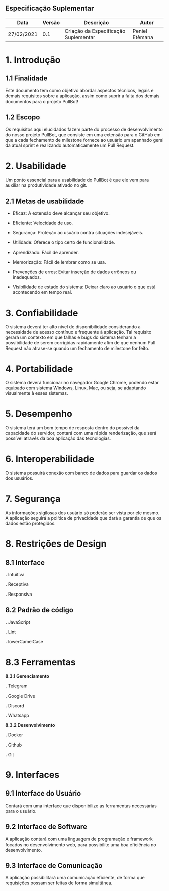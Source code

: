 ## **Especificação Suplementar**

|Data|  Versão|  Descrição|  Autor| 
|----|--------|-----------|-------|
27/02/2021| 0.1| Criação da Especificação Suplementar| Peniel Etèmana|

# 1. Introdução
## 1.1 Finalidade

Este documento tem como objetivo abordar aspectos técnicos, legais e demais requisitos sobre a aplicação, assim como suprir a falta dos demais documentos para o projeto PullBot! 


## 1.2 Escopo
Os requisitos aqui elucidados fazem parte do processo de desenvolvimento do nosso projeto PullBot, que consiste em uma extensão para o GitHub em que a cada fechamento de milestone fornece ao usuário um apanhado geral da atual sprint e realizando automaticamente um Pull Request.

# 2. Usabilidade

Um ponto essencial para a usabilidade do PullBot é que ele vem para auxiliar na produtividade ativado no git.


## 2.1 Metas de usabilidade

  * Eficaz: A extensão deve alcançar seu objetivo.

  * Eficiente: Velocidade de uso.

  * Segurança: Proteção ao usuário contra situações indesejáveis.

  * Utilidade: Oferece o tipo certo de funcionalidade.

  * Aprendizado: Fácil de aprender.

  * Memorização: Fácil de lembrar como se usa.

  * Prevenções de erros: Evitar inserção de dados errôneos ou inadequados.

  * Visibilidade de estado do sistema: Deixar claro ao usuário o que está acontecendo em tempo real.

# 3. Confiabilidade

O sistema deverá ter alto nível de disponibilidade considerando a necessidade de acesso contínuo e frequente à aplicação. Tal requisito gerará um contexto em que falhas e bugs do sistema tenham a possibilidade de serem corrigidas rapidamente afim de que nenhum Pull Request não atrase-se quando um fechamento de milestone for feito.


# 4. Portabilidade
O sistema deverá funcionar no navegador Google Chrome, podendo estar equipado com sistema Windows, Linux, Mac, ou seja, se adaptando visualmente à esses sistemas.


# 5. Desempenho

O sistema terá um bom tempo de resposta dentro do possível da capacidade do servidor, contará com uma rápida renderização, que será possível através da boa aplicação das tecnologias.


# 6. Interoperabilidade

O sistema possuirá conexão com banco de dados para guardar os dados dos usuários.


# 7. Segurança

As informações sigilosas dos usuário só poderão ser vista por ele mesmo. A aplicação seguirá a política de privacidade que dará a garantia de que os dados estão protegidos.


# 8. Restrições de Design

## 8.1 Interface

  **.**  Intuitiva

  **.**  Receptiva

  **.**  Responsiva

## 8.2 Padrão de código

   **.** JavaScript

   **.** Lint

   **.** lowerCamelCase

# 8.3 Ferramentas

**8.3.1 Gerenciamento**

  **.**  Telegram

  **.**  Google Drive

  **.**  Discord

  **.**  Whatsapp

**8.3.2 Desenvolvimento**

  **.**  Docker

  **.**  Github

  **.**  Git

# 9. Interfaces

## 9.1 Interface do Usuário

Contará com uma interface que disponibilize as ferramentas necessárias para o usuário.


## 9.2 Interface de Software

A aplicação contará com uma linguagem de programação e framework focados no desenvolvimento web, para possibilite uma boa eficiência no desenvolvimento.


## 9.3 Interface de Comunicação

A aplicação possibilitará uma comunicação eficiente, de forma que requisições possam ser feitas de forma simultânea.